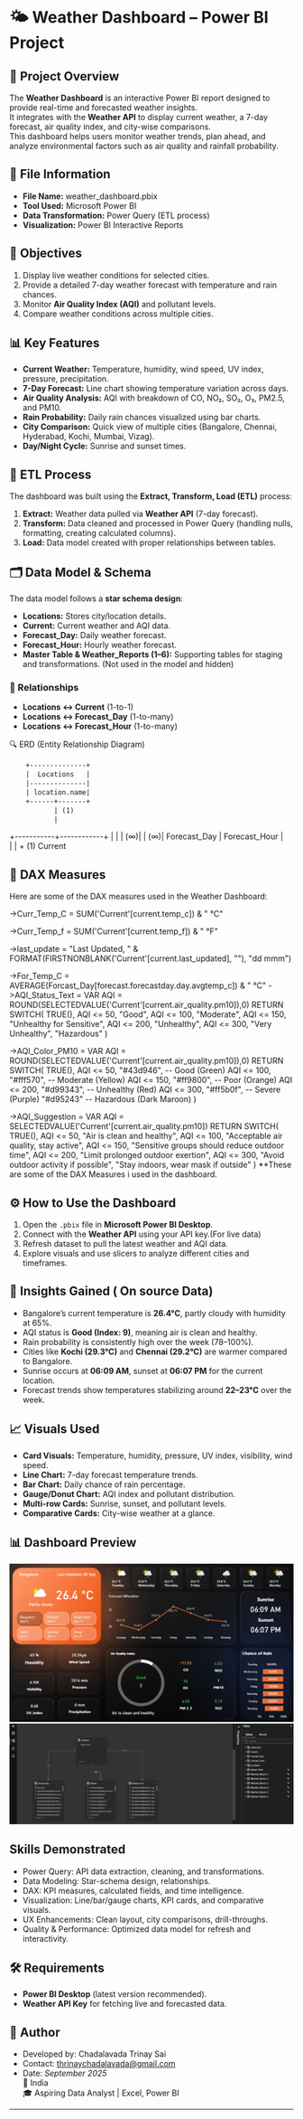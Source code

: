 # 🌤 Weather Dashboard – Power BI Project

## 📌 Project Overview
The **Weather Dashboard** is an interactive Power BI report designed to provide real-time and forecasted weather insights.  
It integrates with the **Weather API** to display current weather, a 7-day forecast, air quality index, and city-wise comparisons.  
This dashboard helps users monitor weather trends, plan ahead, and analyze environmental factors such as air quality and rainfall probability.

## 📂 File Information
- **File Name:** weather_dashboard.pbix  
- **Tool Used:** Microsoft Power BI  
- **Data Transformation:** Power Query (ETL process)  
- **Visualization:** Power BI Interactive Reports  

## 🎯 Objectives
1. Display live weather conditions for selected cities.  
2. Provide a detailed 7-day weather forecast with temperature and rain chances.  
3. Monitor **Air Quality Index (AQI)** and pollutant levels.  
4. Compare weather conditions across multiple cities.  

## 📊 Key Features
- **Current Weather:** Temperature, humidity, wind speed, UV index, pressure, precipitation.  
- **7-Day Forecast:** Line chart showing temperature variation across days.  
- **Air Quality Analysis:** AQI with breakdown of CO, NO₂, SO₂, O₃, PM2.5, and PM10.  
- **Rain Probability:** Daily rain chances visualized using bar charts.  
- **City Comparison:** Quick view of multiple cities (Bangalore, Chennai, Hyderabad, Kochi, Mumbai, Vizag).  
- **Day/Night Cycle:** Sunrise and sunset times.  

## 🔄 ETL Process
The dashboard was built using the **Extract, Transform, Load (ETL)** process:  
1. **Extract:** Weather data pulled via **Weather API** (7-day forecast).  
2. **Transform:** Data cleaned and processed in Power Query (handling nulls, formatting, creating calculated columns).  
3. **Load:** Data model created with proper relationships between tables.

## 🗂 Data Model & Schema
The data model follows a **star schema design**:  

- **Locations:** Stores city/location details.  
- **Current:** Current weather and AQI data.  
- **Forecast_Day:** Daily weather forecast.  
- **Forecast_Hour:** Hourly weather forecast.  
- **Master Table & Weather_Reports (1–6):** Supporting tables for staging and transformations. (Not used in the model and hidden)

### 🔗 Relationships
- **Locations ↔ Current** (1-to-1)  
- **Locations ↔ Forecast_Day** (1-to-many)  
- **Locations ↔ Forecast_Hour** (1-to-many)  

🔍 ERD (Entity Relationship Diagram)

        +--------------+
        |  Locations   |
        |--------------|
        | location.name|
        +------+-------+
               | (1)
               | 
   +-----------+------------+
   |           |            |
(∞)|           |        (∞)|
Forecast_Day   |         Forecast_Hour
               |  
               |
               |
               +
              (1)
            Current

## 🧮 DAX Measures

Here are some of the DAX measures used in the Weather Dashboard:

->Curr_Temp_C = SUM('Current'[current.temp_c]) & " °C"

->Curr_Temp_f = SUM('Current'[current.temp_f]) & " °F"

->last_update = "Last Updated, " & FORMAT(FIRSTNONBLANK('Current'[current.last_updated], ""), "dd mmm")

->For_Temp_C = AVERAGE(Forcast_Day[forecast.forecastday.day.avgtemp_c]) & " °C"
->AQI_Status_Text = 
    VAR AQI = ROUND(SELECTEDVALUE('Current'[current.air_quality.pm10]),0)
    RETURN SWITCH(
        TRUE(),
        AQI <= 50, "Good",
        AQI <= 100, "Moderate",
        AQI <= 150, "Unhealthy for Sensitive",
        AQI <= 200, "Unhealthy",
        AQI <= 300, "Very Unhealthy",
        "Hazardous"
    )

->AQI_Color_PM10 = 
    VAR AQI = ROUND(SELECTEDVALUE('Current'[current.air_quality.pm10]),0)
    RETURN SWITCH(
        TRUE(),
        AQI <= 50, "#43d946",   -- Good (Green)
        AQI <= 100, "#fff570",  -- Moderate (Yellow)
        AQI <= 150, "#ff9800",  -- Poor (Orange)
        AQI <= 200, "#d99343",  -- Unhealthy (Red)
        AQI <= 300, "#ff5b0f",  -- Severe (Purple)
        "#d95243"               -- Hazardous (Dark Maroon)
    )

->AQI_Suggestion = 
    VAR AQI = SELECTEDVALUE('Current'[current.air_quality.pm10])
    RETURN SWITCH(
        TRUE(),
        AQI <= 50, "Air is clean and healthy",
        AQI <= 100, "Acceptable air quality, stay active",
        AQI <= 150, "Sensitive groups should reduce outdoor time",
        AQI <= 200, "Limit prolonged outdoor exertion",
        AQI <= 300, "Avoid outdoor activity if possible",
        "Stay indoors, wear mask if outside"
    )
**These are some of the DAX Measures i used in the dashboard.




## ⚙️ How to Use the Dashboard
1. Open the `.pbix` file in **Microsoft Power BI Desktop**.  
2. Connect with the **Weather API** using your API key.(For live data)  
3. Refresh dataset to pull the latest weather and AQI data.  
4. Explore visuals and use slicers to analyze different cities and timeframes.  

## 📌 Insights Gained ( On source Data)
- Bangalore’s current temperature is **26.4°C**, partly cloudy with humidity at 65%.  
- AQI status is **Good (Index: 9)**, meaning air is clean and healthy.  
- Rain probability is consistently high over the week (78–100%).  
- Cities like **Kochi (29.3°C)** and **Chennai (29.2°C)** are warmer compared to Bangalore.  
- Sunrise occurs at **06:09 AM**, sunset at **06:07 PM** for the current location.  
- Forecast trends show temperatures stabilizing around **22–23°C** over the week.  

## 📈 Visuals Used
- **Card Visuals:** Temperature, humidity, pressure, UV index, visibility, wind speed.  
- **Line Chart:** 7-day forecast temperature trends.  
- **Bar Chart:** Daily chance of rain percentage.  
- **Gauge/Donut Chart:** AQI index and pollutant distribution.  
- **Multi-row Cards:** Sunrise, sunset, and pollutant levels.  
- **Comparative Cards:** City-wise weather at a glance.  


## 📊 Dashboard Preview
![Dashboard](dashboard.png)  
![Data Model](datamodelview.png)  

## Skills Demonstrated
- Power Query: API data extraction, cleaning, and transformations.  
- Data Modeling: Star-schema design, relationships.  
- DAX: KPI measures, calculated fields, and time intelligence.  
- Visualization: Line/bar/gauge charts, KPI cards, and comparative visuals.  
- UX Enhancements: Clean layout, city comparisons, drill-throughs.  
- Quality & Performance: Optimized data model for refresh and interactivity.  

## 🛠 Requirements
- **Power BI Desktop** (latest version recommended).  
- **Weather API Key** for fetching live and forecasted data.  

## 📜 Author
- Developed by: Chadalavada Trinay Sai  
- Contact: thrinaychadalavada@gmail.com  
- Date: *September 2025*  
📍 India  
🎓 Aspiring Data Analyst | Excel, Power BI  

---
